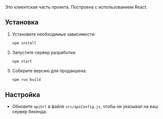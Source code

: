 Это клиентская часть проекта. 
Построена с использованием React.

## Установка

1. Установите необходимые зависимости:

    ```bash
    npm install
    ```

2. Запустите сервер разработки:

    ```bash
    npm start
    ```

3. Соберите версию для продакшена:

    ```bash
    npm run build
    ```

## Настройка

- Обновите `apiUrl` в файле `src/apiConfig.js`, чтобы он указывал на ваш сервер бекенда.
